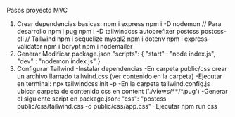 Pasos proyecto MVC

1. Crear dependencias basicas: 
    npm i express
    npm i -D nodemon // Para desarrollo
    npm i pug
    npm i -D tailwindcss autoprefixer postcss postcss-cli // Tailwind
    npm i sequelize mysql2
    npm i dotenv
    npm i express-validator
    npm i bcrypt
    npm i nodemailer
2. Generar Modificar package.json
    "scripts": {
        "start" : "node index.js",
        "dev" : "nodemon index.js"
    }
3. Configurar Tailwind
    -Instalar dependencias
    -En carpeta public/css crear un archivo llamado tailwind.css (ver contenido en la carpeta)
    -Ejecutar en terminal: npx tailwindcss init -p
    -En la carpeta tailwind.config.js ubicar carpeta de contenido css en content ('./views/**/*.pug')
    -Generar el siguiente script en package.json: "css": "postcss public/css/tailwind.css -o public/css/app.css"
    -Ejecutar npm run css
